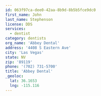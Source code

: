 ```yaml
---
id: 063f97ca-dee0-42aa-8b9d-8b5b5fce9dc0
first_name: John
last_name: Stephenson
license: DDS
services:
  - dentist
category: dentists
org_name: 'Abbey Dental'
address: '4408 S Eastern Ave'
city: 'Las Vegas'
state: NV
zip: '89119'
phone: '(702) 731-5700'
title: 'Abbey Dental'
_geoloc:
  lat: 36.1653
  lng: -115.116
---
```

